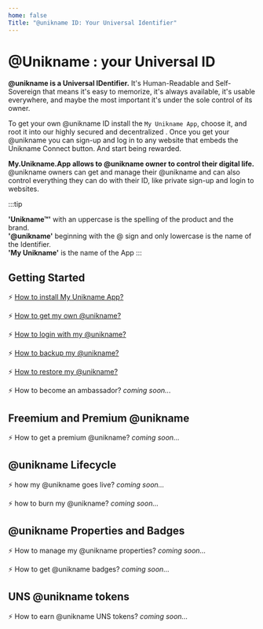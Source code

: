 ```yaml
---
home: false
Title: "@unikname ID: Your Universal Identifier"
---
```


# @Unikname : your Universal ID

**@unikname is a Universal IDentifier.** It's Human-Readable and Self-Sovereign that means it's easy to memorize, it's always available, it's usable everywhere, and maybe the most important it's under the sole control of its owner.

To get your own @unikname ID install the ``My Unikname App``, choose it, and root it into our highly secured and decentralized <brand name="uns"/>. Once you get your @unikname you can sign-up and log in to any website that embeds the Unikname Connect button. And start being rewarded.

**My.Unikname.App allows to @unikname owner to control their digital life.** @unikname owners can get and manage their @unikname and can also control everything they can do with their ID, like private sign-up and login to websites. 

:::tip 

**'Unikname&trade;'** with an uppercase is the spelling of the product and the brand. <br/>
**'@unikname'** beginning with the @ sign and only lowercase is the name of the Identifier. <br/>
**'My Unikname'** is the name of the App
:::

<hseparator/>

## Getting Started

:zap: [How to install My Unikname App?](./howto-install-my-unikname-app)

:zap: [How to get my own @unikname?](./howto-get-individual-unikname)

:zap: [How to login with my @unikname?](./howto-login)

:zap: [How to backup my @unikname?](./howto-backup-my-unikname)

:zap: [How to restore my @unikname?](./howto-restore-my-unikname)

:zap: How to become an ambassador? _coming soon..._

## Freemium and Premium @unikname

:zap: How to get a premium @unikname? _coming soon..._

## @unikname Lifecycle

:zap: how my @unikname goes live? _coming soon..._

:zap: how to burn my @unikname? _coming soon..._

## @unikname Properties and Badges

:zap: How to manage my @unikname properties? _coming soon..._

:zap: How to get @unikname badges? _coming soon..._

## UNS @unikname tokens

:zap: How to earn @unikname UNS tokens? _coming soon..._
